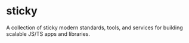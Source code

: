 # sticky
A collection of sticky modern standards, tools, and services for building scalable JS/TS apps and libraries.
